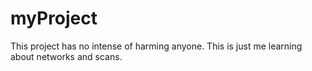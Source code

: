 # myProject
This project has no intense of harming anyone. This is just me learning about networks and scans.
